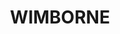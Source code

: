 ---
lastmod: '2025-04-06T06:05:20+00:00'
latitude: -30.69280149
layout: suburb
longitude: 150.6553399
postcode: '2346'
state: NSW
title: WIMBORNE
url: /nsw/wimborne/
---